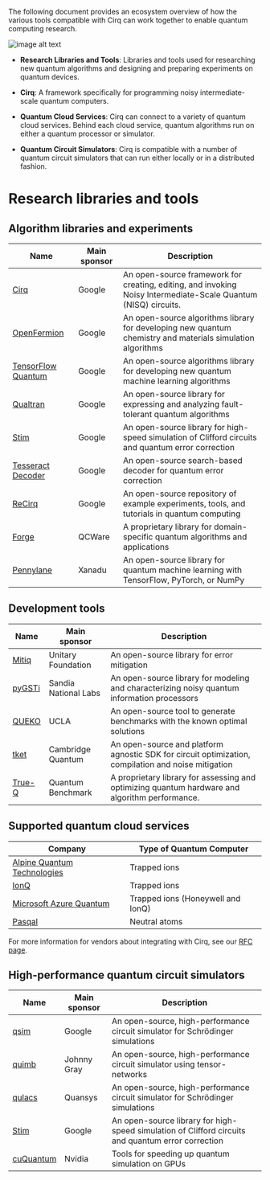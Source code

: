 The following document provides an ecosystem overview of how the various tools compatible with Cirq can work together to enable quantum computing research.

![image alt text](../images/ecosystem.png)

* **Research Libraries and Tools**: Libraries and tools used for researching new quantum algorithms and designing and preparing experiments on quantum devices.

* **Cirq**: A framework specifically for programming noisy intermediate-scale quantum computers.

* **Quantum Cloud Services**: Cirq can connect to a variety of quantum cloud services. Behind each cloud service, quantum algorithms run on either a quantum processor or simulator.

* **Quantum Circuit Simulators**: Cirq is compatible with a number of quantum circuit simulators that can run either locally or in a distributed fashion.

# Research libraries and tools

## Algorithm libraries and experiments

|Name|Main sponsor|Description|
|--- |--- |--- |
|[Cirq](https://github.com/quantumlib/Cirq)|Google|An open-source framework for creating, editing, and invoking Noisy Intermediate-Scale Quantum (NISQ) circuits.|
|[OpenFermion](https://github.com/quantumlib/OpenFermion)|Google|An open-source algorithms library for developing new quantum chemistry and materials simulation algorithms|
|[TensorFlow Quantum](https://tensorflow.org/quantum)|Google|An open-source algorithms library for developing new quantum machine learning algorithms|
|[Qualtran](https://github.com/quantumlib/qualtran)|Google|An open-source library for expressing and analyzing fault-tolerant quantum algorithms|
|[Stim](https://github.com/quantumlib/stim)|Google|An open-source library for high-speed simulation of Clifford circuits and quantum error correction|
|[Tesseract Decoder](https://github.com/quantumlib/tesseract-decoder)|Google|An open-source search-based decoder for quantum error correction|
|[ReCirq](https://github.com/quantumlib/ReCirq)|Google|An open-source repository of example experiments, tools, and tutorials in quantum computing|
|[Forge](https://forge.qcware.com/)|QCWare|A proprietary library for domain-specific quantum algorithms and applications|
|[Pennylane](https://pennylane.ai/)|Xanadu|An open-source library for quantum machine learning with TensorFlow, PyTorch, or NumPy|

## Development tools

|Name|Main sponsor|Description|
|--- |--- |--- |
|[Mitiq](https://github.com/unitaryfund/mitiq)|Unitary Foundation|An open-source library for error mitigation|
|[pyGSTi](https://www.pygsti.info/)|Sandia National Labs|An open-source library for modeling and characterizing noisy quantum information processors|
|[QUEKO](https://github.com/UCLA-VAST/QUEKO-benchmark)|UCLA|An open-source tool to generate benchmarks with the known optimal solutions|
|[tket](https://cqcl.github.io/tket/pytket/api/index.html)|Cambridge Quantum|An open-source and platform agnostic SDK for circuit optimization, compilation and noise mitigation|
|[True-Q](https://trueq.quantumbenchmark.com/)|Quantum Benchmark|A proprietary library for assessing and optimizing quantum hardware and algorithm performance.|

## Supported quantum cloud services

|Company|Type of Quantum Computer|
|--- |--- |
|[Alpine Quantum Technologies](https://quantumai.google/cirq/hardware/aqt/getting_started)|Trapped ions|
|[IonQ](https://quantumai.google/cirq/hardware/ionq/getting_started)|Trapped ions|
|[Microsoft Azure Quantum](https://quantumai.google/cirq/hardware/azure-quantum/getting_started_ionq)|Trapped ions (Honeywell and IonQ)|
|[Pasqal](https://quantumai.google/cirq/hardware/pasqal/getting_started)|Neutral atoms|

For more information for vendors about integrating with Cirq,
see our [RFC page](../dev/rfc_process.md#new_hardware_integrations).

## High-performance quantum circuit simulators

|Name|Main sponsor|Description|
|--- |--- |--- |
|[qsim](https://github.com/quantumlib/qsim)|Google|An open-source, high-performance circuit simulator for Schrödinger simulations|
|[quimb](https://github.com/jcmgray/quimb)|Johnny Gray|An open-source, high-performance circuit simulator using tensor-networks|
|[qulacs](https://github.com/qulacs/cirq-qulacs)|Quansys|An open-source, high-performance circuit simulator for Schrödinger simulations|
|[Stim](https://github.com/quantumlib/stim)|Google|An open-source library for high-speed simulation of Clifford circuits and quantum error correction|
|[cuQuantum](https://developer.nvidia.com/cuquantum-sdk)|Nvidia|Tools for speeding up quantum simulation on GPUs|
